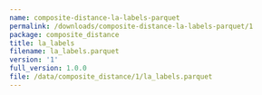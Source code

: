 ```yaml
---
name: composite-distance-la-labels-parquet
permalink: /downloads/composite-distance-la-labels-parquet/1
package: composite_distance
title: la_labels
filename: la_labels.parquet
version: '1'
full_version: 1.0.0
file: /data/composite_distance/1/la_labels.parquet
---
```

